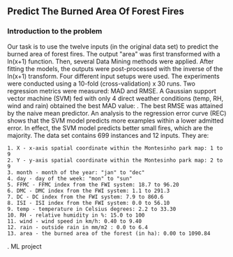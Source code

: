 ## Predict The Burned Area Of Forest Fires


### Introduction to the problem

Our task is to use the twelve inputs (in the original data set) to predict the burned area of forest fires. The output "area" was first transformed with a ln(x+1) function. Then, several Data Mining methods were applied. After fitting the models, the outputs were post-processed with the inverse of the ln(x+1) transform. Four different input setups were used. The experiments were conducted using a 10-fold (cross-validation) x 30 runs. Two regression metrics were measured: MAD and RMSE. A Gaussian support vector machine (SVM) fed with only 4 direct weather conditions (temp, RH, wind and rain) obtained the best MAD value: . The best RMSE was attained by the naive mean predictor. An analysis to the regression error curve (REC) shows that the SVM model predicts more examples within a lower admitted error. In effect, the SVM model predicts better small fires, which are the majority.
The data set contains 699 instances and 12 inputs. They are:

    1. X - x-axis spatial coordinate within the Montesinho park map: 1 to 9
    2. Y - y-axis spatial coordinate within the Montesinho park map: 2 to 9
    3. month - month of the year: "jan" to "dec"
    4. day - day of the week: "mon" to "sun"
    5. FFMC - FFMC index from the FWI system: 18.7 to 96.20
    6. DMC - DMC index from the FWI system: 1.1 to 291.3
    7. DC - DC index from the FWI system: 7.9 to 860.6
    8. ISI - ISI index from the FWI system: 0.0 to 56.10
    9. temp - temperature in Celsius degrees: 2.2 to 33.30
    10. RH - relative humidity in %: 15.0 to 100
    11. wind - wind speed in km/h: 0.40 to 9.40
    12. rain - outside rain in mm/m2 : 0.0 to 6.4
    13. area - the burned area of the forest (in ha): 0.00 to 1090.84

.
ML project
